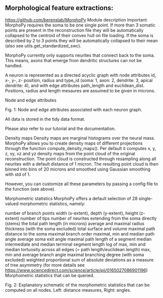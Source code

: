 
## Morphological feature extractions:
https://github.com/berenslab/MorphoPy
Module description
Important: MorphoPy requires the soma to be one single point. If more than 3 somatic points are present in the reconstruction file they will be automatically collapsed to the centroid of their convex hull on file loading. If the soma is described by 2 to 3 points they will be automatically collapsed to their mean (also see utils.get_standardized_swc).

MorphoPy currently only supports neurites that connect back to the soma. This means, axons that emerge from dendritic structures can not be handled.

A neuron is represented as a directed acyclic graph with node attributes id, x-, y-, z- position, radius and type_id (soma: 1, axon: 2, dendrite: 3, apical dendrite: 4), and with edge attributes path_length and euclidean_dist. Positions, radius and length mesaures are assumed to be given in microns.

Node and edge attributes

Fig. 1: Node and edge attributes associated with each neuron graph.

All data is stored in the tidy data format.

Please also refer to our tutorial and the documentation.

Density maps
Density maps are marginal histograms over the neural mass. MorphoPy allows you to create density maps of different projections through the function compute_density_maps(). Per default it computes x, y, z, xy, xz and yz density maps from the point cloud of the original reconstruction. The point cloud is constructed through resampling along all neurites with a default distance of 1 micron. The resulting point cloud is then binned into bins of 20 microns and smoothed using Gaussian smoothing with std of 1.

However, you can customize all these parameters by passing a config file to the function (see above).

Morphometric statistics
MorphoPy offers a default selection of 28 single-valued morphometric statistics, namely:

number of branch points
width (x-extent), depth (y-extent), height (z-extent)
number of tips
number of neurites extending from the soma directly (stems)
the total path length (in microns)
average and maximal radius thickness (with the soma excluded)
total surface and volume
maximal path distance to the soma
maximal branch order
maximal, min and median path angle
average soma exit angle
maximal path length of a segment
median intermediate and median terminal segment length
log of max, min and median tortuosity across all edges (= path length/euclidean length)
max, min and average branch angle
maximal branching degree (with soma excluded)
weighted proportional sum of absolute deviations as a measure of tree asymmetry (for more details see https://www.sciencedirect.com/science/article/pii/0165027086901196)
Morphometric statistics that can be queried.

Fig. 2: Explanatory schematic of the morphometric statistics that can be computed on all nodes. Left: distance measures, Right: angles.
